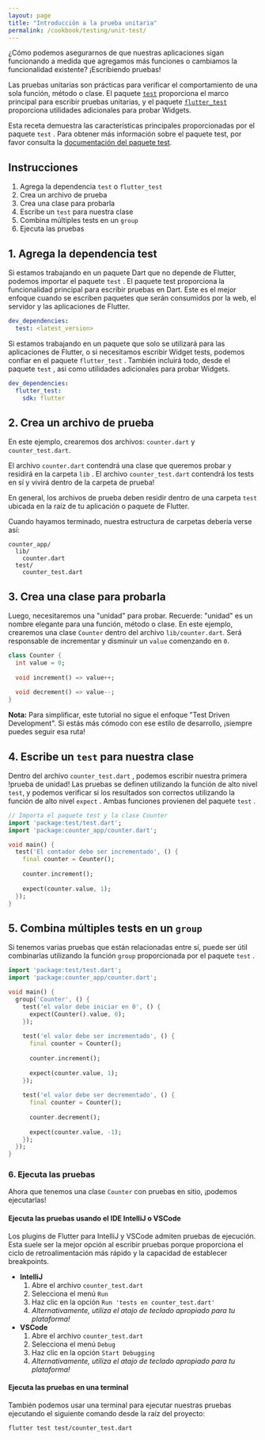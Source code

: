 ```yaml
---
layout: page
title: "Introducción a la prueba unitaria"
permalink: /cookbook/testing/unit-test/
---
```


¿Cómo podemos asegurarnos de que nuestras aplicaciones sigan funcionando a medida que agregamos más funciones o cambiamos la funcionalidad existente? ¡Escribiendo pruebas!

Las pruebas unitarias son prácticas para verificar el comportamiento de una sola función, método o clase. El paquete [`test`](https://pub.dartlang.org/packages/test) proporciona el marco principal para escribir pruebas unitarias, y el paquete 
[`flutter_test`](https://docs.flutter.io/flutter/flutter_test/flutter_test-library.html) 
proporciona utilidades adicionales para probar Widgets.

Esta receta demuestra las características principales proporcionadas por el paquete `test` . Para obtener más información sobre el paquete test, por favor consulta la [documentación del paquete test](https://github.com/dart-lang/test/blob/master/README.md).

## Instrucciones

  1. Agrega la dependencia `test` o `flutter_test`
  2. Crea un archivo de prueba
  3. Crea una clase para probarla
  4. Escribe un `test` para nuestra clase
  5. Combina múltiples tests en un `group`
  6. Ejecuta las pruebas

## 1. Agrega la dependencia test

Si estamos trabajando en un paquete Dart que no depende de Flutter, podemos importar el paquete `test` . El paquete test proporciona la funcionalidad principal para escribir pruebas en Dart. 
Este es el mejor enfoque cuando se escriben paquetes que serán consumidos por la web, el servidor y las aplicaciones de Flutter.

```yaml
dev_dependencies:
  test: <latest_version>
```

Si estamos trabajando en un paquete que solo se utilizará para las aplicaciones de Flutter, o si necesitamos escribir Widget tests, podemos confiar en el paquete `flutter_test` . También incluirá todo, desde el paquete `test` , asi como utilidades adicionales para probar Widgets.

```yaml
dev_dependencies:
  flutter_test:
    sdk: flutter
```


## 2. Crea un archivo de prueba

En este ejemplo, crearemos dos archivos: `counter.dart` y `counter_test.dart`. 

El archivo `counter.dart` contendrá una clase que queremos probar y residirá en la carpeta `lib`  . El archivo `counter_test.dart` contendrá los tests en sí y vivirá dentro de la carpeta de prueba!

En general, los archivos de prueba deben residir dentro de una carpeta `test` ubicada en la raíz de tu aplicación o paquete de Flutter.

Cuando hayamos terminado, nuestra estructura de carpetas debería verse así:

```
counter_app/
  lib/
    counter.dart
  test/
    counter_test.dart
```

## 3. Crea una clase para probarla

Luego, necesitaremos una "unidad" para probar. Recuerde: "unidad" es un nombre elegante para una función, método o clase. En este ejemplo, crearemos una clase `Counter` dentro del archivo
 `lib/counter.dart`. Será responsable de incrementar y disminuir un `value` comenzando en `0`. 

<!-- skip -->
```dart
class Counter {
  int value = 0;
  
  void increment() => value++;
  
  void decrement() => value--; 
}
```

**Nota:** Para simplificar, este tutorial no sigue el enfoque "Test Driven 
Development". Si estás más cómodo con ese estilo de desarrollo, ¡siempre puedes seguir esa ruta!

## 4. Escribe un `test` para nuestra clase

Dentro del archivo `counter_test.dart` , podemos escribir nuestra primera !prueba de unidad! Las pruebas se definen utilizando la función de alto nivel `test`, y podemos verificar si los resultados son correctos utilizando la función de alto nivel `expect` . Ambas funciones provienen del paquete `test` .

<!-- skip -->
```dart
// Importa el paquete test y la clase Counter
import 'package:test/test.dart';
import 'package:counter_app/counter.dart';

void main() {
  test('El contador debe ser incrementado', () {
    final counter = Counter();
    
    counter.increment();
    
    expect(counter.value, 1);
  });
}
```  

## 5. Combina múltiples tests en un `group`

Si tenemos varias pruebas que están relacionadas entre sí, puede ser útil combinarlas utilizando la función `group` proporcionada por el paquete `test` .

<!-- skip -->
```dart
import 'package:test/test.dart';
import 'package:counter_app/counter.dart';

void main() {
  group('Counter', () {
    test('el valor debe iniciar en 0', () {
      expect(Counter().value, 0);
    });
    
    test('el valor debe ser incrementado', () {
      final counter = Counter();
        
      counter.increment();
        
      expect(counter.value, 1);
    });
    
    test('el valor debe ser decrementado', () {
      final counter = Counter();
        
      counter.decrement();
        
      expect(counter.value, -1);
    });
  });
}
```

### 6. Ejecuta las pruebas

Ahora que tenemos una clase `Counter` con pruebas en sitio, ¡podemos ejecutarlas! 

#### Ejecuta las pruebas usando el IDE IntelliJ o VSCode 

Los plugins de Flutter para IntelliJ y VSCode admiten pruebas de ejecución. Esta suele ser la mejor opción al escribir pruebas porque proporciona el ciclo de retroalimentación más rápido y la capacidad de establecer breakpoints.

  * **IntelliJ** 
    1. Abre el archivo `counter_test.dart` 
    2. Selecciona el menú `Run` 
    3. Haz clic en la opción `Run 'tests en counter_test.dart'` 
    4. *Alternativamente, utiliza el atajo de teclado apropiado para tu plataforma!*
  * **VSCode**
    1. Abre el archivo `counter_test.dart` 
    2. Selecciona el menú `Debug` 
    3. Haz clic en la opción `Start Debugging` 
    4. *Alternativamente, utiliza el atajo de teclado apropiado para tu plataforma!*

#### Ejecuta las pruebas en una terminal

También podemos usar una terminal para ejecutar nuestras pruebas ejecutando el siguiente comando desde la raíz del proyecto:

```
flutter test test/counter_test.dart
```
